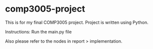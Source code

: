 # comp3005-project
This is for my final COMP3005 project. Project is written using Python.

Instructions:
Run the main.py file

Also please refer to the nodes in report > implementation.

